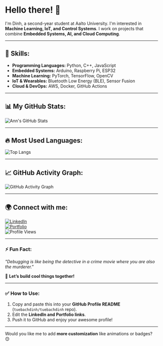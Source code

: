 # Hello there! 👋  

I'm Dinh, a second-year student at Aalto University. I'm interested in **Machine Learning, IoT, and Control Systems**. I work on projects that combine **Embedded Systems, AI, and Cloud Computing**.

---

## 🚀 Skills:
- **Programming Languages:** Python, C++, JavaScript  
- **Embedded Systems:** Arduino, Raspberry Pi, ESP32  
- **Machine Learning:** PyTorch, TensorFlow, OpenCV  
- **IoT & Wearables:** Bluetooth Low Energy (BLE), Sensor Fusion  
- **Cloud & DevOps:** AWS, Docker, GitHub Actions  

---

## 📊 My GitHub Stats:
![Ann's GitHub Stats](https://github-readme-stats.vercel.app/api?username=tuebachdinh&show_icons=true&theme=radical)

---

## 🔥 Most Used Languages:
![Top Langs](https://github-readme-stats.vercel.app/api/top-langs/?username=tuebachdinh&layout=compact&theme=radical)

---

## 📈 GitHub Activity Graph:
![GitHub Activity Graph](https://github-readme-activity-graph.vercel.app/graph?username=tuebachdinh&theme=radical)

---

## 🌍 Connect with me:
[![LinkedIn](https://img.shields.io/badge/LinkedIn-Ann-blue?logo=linkedin)](https://linkedin.com/in/tuebachdinh)  
[![Portfolio](https://img.shields.io/badge/Portfolio-My%20Website-green?logo=vercel)](https://your-portfolio-link)  
![Profile Views](https://komarev.com/ghpvc/?username=tuebachdinh&color=blue)

---

### ⚡ Fun Fact:
_"Debugging is like being the detective in a crime movie where you are also the murderer."_

🚀 **Let’s build cool things together!**  

---

### ✅ **How to Use:**
1. Copy and paste this into your **GitHub Profile README** (`tuebachdinh/tuebachdinh` repo).
2. Edit the **LinkedIn and Portfolio links**.
3. Push it to GitHub and enjoy your awesome profile!

---

Would you like me to add **more customization** like animations or badges? 😊
